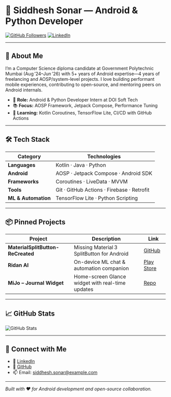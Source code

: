 # 🎉 Siddhesh Sonar — Android & Python Developer

[![GitHub Followers](https://img.shields.io/github/followers/Siddhesh2377?label=Follow&style=social)](https://github.com/Siddhesh2377) [![LinkedIn](https://img.shields.io/badge/LinkedIn-Siddhesh%20Sonar-blue?logo=linkedin)](https://www.linkedin.com/in/siddhesh-sonar-7840a7260/)

---

## 🔭 About Me

I’m a Computer Science diploma candidate at Government Polytechnic Mumbai (Aug ’24–Jun ’26) with 5+ years of Android expertise—4 years of freelancing and AOSP/system-level projects. I love building performant mobile experiences, contributing to open-source, and mentoring peers on Android internals.

- 🚀 **Role:** Android & Python Developer Intern at DOI Soft Tech
- 📚 **Focus:** AOSP Framework, Jetpack Compose, Performance Tuning
- 🌱 **Learning:** Kotlin Coroutines, TensorFlow Lite, CI/CD with GitHub Actions

---

## 🛠️ Tech Stack

| Category           | Technologies                             |
|--------------------|------------------------------------------|
| **Languages**      | Kotlin · Java · Python                   |
| **Android**        | AOSP · Jetpack Compose · Android SDK     |
| **Frameworks**     | Coroutines · LiveData · MVVM             |
| **Tools**          | Git · GitHub Actions · Firebase · Retrofit |
| **ML & Automation**| TensorFlow Lite · Python Scripting       |

---

## 📦 Pinned Projects

| Project                                           | Description                                      | Link                                                                                   |
|---------------------------------------------------|--------------------------------------------------|----------------------------------------------------------------------------------------|
| **MaterialSplitButton-ReCreated**                 | Missing Material 3 SplitButton for Android       | [GitHub](https://github.com/Siddhesh2377/MaterialSplitButton-ReCreated)                |
| **Ridan AI**                                      | On-device ML chat & automation companion         | [Play Store](https://play.google.com/store/apps/details?id=com.ridan.ai&hl=en_IN)       |
| **MiJo – Journal Widget**                         | Home-screen Glance widget with real-time updates | [Repo](https://github.com/Siddhesh2377/MiJo-Journal-Widget)                             |

---

## 📈 GitHub Stats

![GitHub Stats](https://github-readme-stats.vercel.app/api?username=Siddhesh2377&show_icons=true&theme=android_green)

---

## 🤝 Connect with Me

- 🔗 [LinkedIn](https://www.linkedin.com/in/siddhesh-sonar-7840a7260/)
- 🐙 [GitHub](https://github.com/Siddhesh2377)
- 📫 Email: siddhesh.sonar@example.com

---

*Built with ❤️ for Android development and open-source collaboration.*
